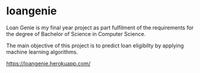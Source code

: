 # loangenie

Loan Genie is my final year project
as part fulfilment of the requirements for the
degree of Bachelor of Science in Computer Science.

The main objective of this project is to predict loan
eligibilty by applying machine learning algorithms.

https://loangenie.herokuapp.com/

